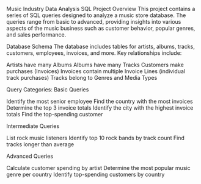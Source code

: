 Music Industry Data Analysis SQL Project
Overview
This project contains a series of SQL queries designed to analyze a music store database. The queries range from basic to advanced, providing insights 
into various aspects of the music business such as customer behavior, popular genres, and sales performance.

Database Schema
The database includes tables for artists, albums, tracks, customers, employees, invoices, and more. Key relationships include:

Artists have many Albums
Albums have many Tracks
Customers make purchases (Invoices)
Invoices contain multiple Invoice Lines (individual track purchases)
Tracks belong to Genres and Media Types

Query Categories:
Basic Queries

Identify the most senior employee
Find the country with the most invoices
Determine the top 3 invoice totals
Identify the city with the highest invoice totals
Find the top-spending customer

Intermediate Queries

List rock music listeners
Identify top 10 rock bands by track count
Find tracks longer than average

Advanced Queries

Calculate customer spending by artist
Determine the most popular music genre per country
Identify top-spending customers by country
